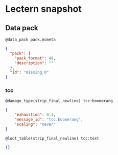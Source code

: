 # Lectern snapshot

## Data pack

`@data_pack pack.mcmeta`

```json
{
  "pack": {
    "pack_format": 48,
    "description": ""
  },
  "id": "missing_0"
}
```

### tcc

`@damage_type(strip_final_newline) tcc:boomerang`

```json
{
    "exhaustion": 0.1,
    "message_id": "tcc.boomerang",
    "scaling": "never"
}
```

`@loot_table(strip_final_newline) tcc:test`

```json
{}
```
